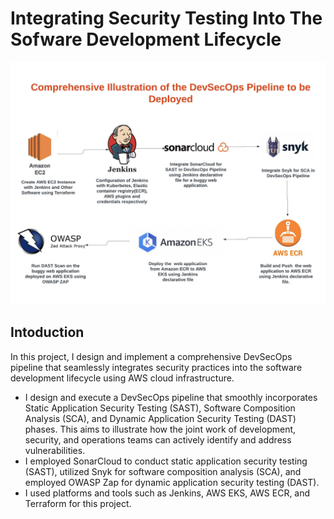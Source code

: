 # Integrating Security Testing Into The Sofware Development Lifecycle
<img src="https://raw.githubusercontent.com/bayulus/devsecops-jenkins-aws/d43e6146dfefaf7f5902677e2872684f4f15d64a/images/DevSecOps-%20Project%20Dissertation.jpg" >


<h2>Intoduction</h2> 

In this project, I design and implement a comprehensive DevSecOps pipeline that seamlessly integrates security practices into the software development lifecycle using AWS cloud infrastructure.
  * I design and execute a DevSecOps pipeline that smoothly incorporates Static Application Security Testing (SAST), Software Composition Analysis (SCA), and Dynamic Application Security Testing (DAST) phases. This aims to illustrate how the joint work of development, security, and operations teams can actively identify and address vulnerabilities.
  * I employed SonarCloud to conduct static application security testing (SAST), utilized Snyk for software composition analysis (SCA), and employed OWASP Zap for dynamic application security testing (DAST).
  * I used  platforms and tools such as Jenkins, AWS EKS, AWS ECR, and Terraform for this project.

